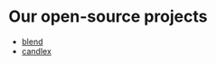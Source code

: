 # Our open-source projects

- [blend](https://github.com/mimiquate/blend)
- [candlex](https://github.com/mimiquate/candlex)
